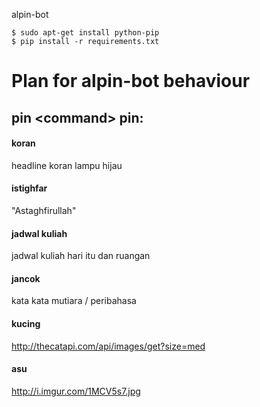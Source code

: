 alpin-bot

```
$ sudo apt-get install python-pip
$ pip install -r requirements.txt
```

# Plan for alpin-bot behaviour

## pin \<command\> pin:

#### koran
headline koran lampu hijau

#### istighfar
"Astaghfirullah"

#### jadwal kuliah
jadwal kuliah hari itu dan ruangan

#### jancok
kata kata mutiara / peribahasa

#### kucing
http://thecatapi.com/api/images/get?size=med


#### asu
http://i.imgur.com/1MCV5s7.jpg

